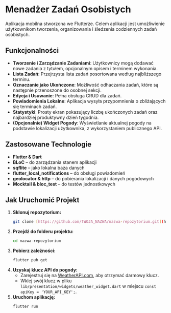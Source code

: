 # Menadżer Zadań Osobistych

Aplikacja mobilna stworzona we Flutterze. Celem aplikacji jest umożliwienie użytkownikom tworzenia, organizowania i śledzenia codziennych zadań osobistych.

## Funkcjonalności

- **Tworzenie i Zarządzanie Zadaniami**: Użytkownicy mogą dodawać nowe zadania z tytułem, opcjonalnym opisem i terminem wykonania.  
- **Lista Zadań**: Przejrzysta lista zadań posortowana według najbliższego terminu.  
- **Oznaczanie jako Ukończone**: Możliwość odhaczania zadań, które są następnie przenoszone do osobnej sekcji.  
- **Edycja i Usuwanie**: Pełna obsługa CRUD dla zadań.  
- **Powiadomienia Lokalne**: Aplikacja wysyła przypomnienia o zbliżających się terminach zadań.  
- **Statystyki**: Prosty ekran pokazujący liczbę ukończonych zadań oraz najbardziej produktywny dzień tygodnia.  
- **(Opcjonalnie) Widget Pogody**: Wyświetlanie aktualnej pogody na podstawie lokalizacji użytkownika, z wykorzystaniem publicznego API.  

## Zastosowane Technologie

- **Flutter & Dart**  
- **BLoC** – do zarządzania stanem aplikacji  
- **sqflite** – jako lokalna baza danych  
- **flutter_local_notifications** – do obsługi powiadomień  
- **geolocator & http** – do pobierania lokalizacji i danych pogodowych  
- **Mocktail & bloc_test** – do testów jednostkowych

## Jak Uruchomić Projekt

1.  **Sklonuj repozytorium:**
    ```bash
    git clone [https://github.com/TWOJA_NAZWA/nazwa-repozytorium.git](https://github.com/TWOJA_NAZWA/nazwa-repozytorium.git)
    ```
2.  **Przejdź do folderu projektu:**
    ```bash
    cd nazwa-repozytorium
    ```
3.  **Pobierz zależności:**
    ```bash
    flutter pub get
    ```
4.  **Uzyskaj klucz API do pogody:**
    - Zarejestruj się na [WeatherAPI.com](https://www.weatherapi.com/), aby otrzymać darmowy klucz.
    - Wklej swój klucz w pliku `lib/presentation/widgets/weather_widget.dart` w miejscu `const apiKey = 'YOUR_API_KEY';`.
5.  **Uruchom aplikację:**
    ```bash
    flutter run
    ```
